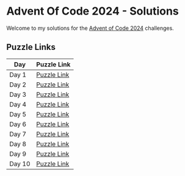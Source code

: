 # Advent Of Code 2024 - Solutions

Welcome to my solutions for the [Advent of Code 2024](https://adventofcode.com/2024) challenges.

## Puzzle Links

| Day    | Puzzle Link                                         |
| ------ | --------------------------------------------------- |
| Day 1  | [Puzzle Link](https://adventofcode.com/2024/day/1)  |
| Day 2  | [Puzzle Link](https://adventofcode.com/2024/day/2)  |
| Day 3  | [Puzzle Link](https://adventofcode.com/2024/day/3)  |
| Day 4  | [Puzzle Link](https://adventofcode.com/2024/day/4)  |
| Day 5  | [Puzzle Link](https://adventofcode.com/2024/day/5)  |
| Day 6  | [Puzzle Link](https://adventofcode.com/2024/day/6)  |
| Day 7  | [Puzzle Link](https://adventofcode.com/2024/day/7)  |
| Day 8  | [Puzzle Link](https://adventofcode.com/2024/day/8)  |
| Day 9  | [Puzzle Link](https://adventofcode.com/2024/day/9)  |
| Day 10 | [Puzzle Link](https://adventofcode.com/2024/day/10) |
